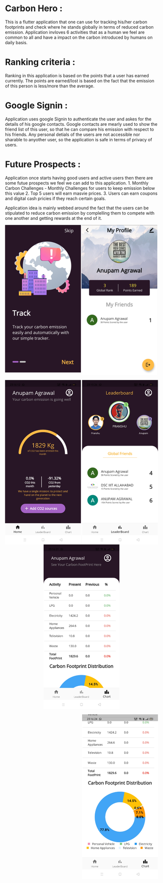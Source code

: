# Carbon Hero :

This is a flutter application that one can use for tracking his/her carbon footprints and check where he stands globally in terms of reduced carbon emission. Application invloves 6 activities that as a human we feel are common to all and have a impact on the carbon introduced by humans on daily basis. 

# Ranking criteria :
Ranking in this application is based on the points that a user has earned currently. The points are earned/lost is based on the fact that the emission of this person is less/more than the average.

# Google Signin :
Application uses google Signin to authenticate the user and askes for the details of his google contacts. Google contacts are mearly used to show the friend list of this user, so that he can compare his emission with respect to his friends. Any personal detials of the users are not accessible nor sharable to anyother user, so the application is safe in terms of privacy of users.

# Future Prospects :
Application once starts having good users and active users then there are some futue prospects we feel we can add to this application.
    1. Monthly Carbon Challenges - Monthly Challenges for users to keep emission below this value
    2. Top 5 users will earn masvie prices.
    3. Users can earn coupons and digital cash pricies if they reach certain goals.

Application idea is mainly webbed around the fact that the users can be stipulated to reduce carbon emission by complelling them to compete with one another and getting rewards at the end of it.

<div>
<span>
<img src="images/IMG_20210331_084224.jpg" width="250" align="left" >
<p align="center"><img src="images/IMG_20210331_084352.jpg" width="250" ></p>
<img src="images/Screenshot_2021-03-30-23-15-27-07_10c3fb83ac27ce01371a40592e537077.jpg" width="250" align="right" >
</span>
</div>
<span>
<img src="images/Screenshot_2021-03-30-23-16-13-16_10c3fb83ac27ce01371a40592e537077.jpg" width="250" align="left" >
<p align="center"><img src="images/Screenshot_2021-03-30-23-16-22-19_10c3fb83ac27ce01371a40592e537077.jpg" width="250" ></p>
<img src="images/Screenshot_2021-03-30-23-16-24-42_10c3fb83ac27ce01371a40592e537077.jpg" width="250" align="right" >
</span>
